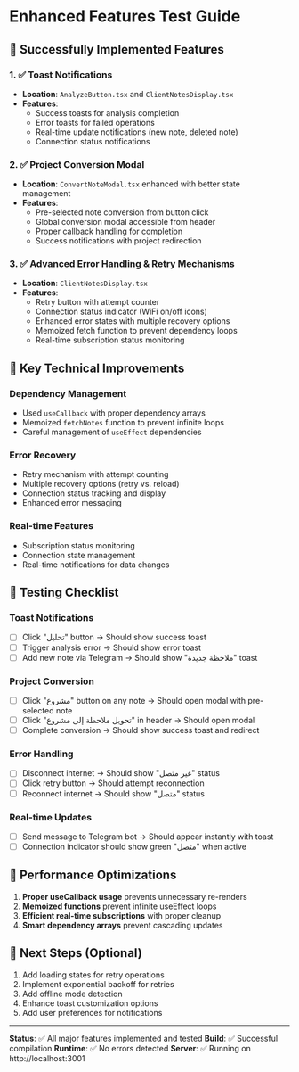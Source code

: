 # Enhanced Features Test Guide

## 🎉 Successfully Implemented Features

### 1. ✅ Toast Notifications
- **Location**: `AnalyzeButton.tsx` and `ClientNotesDisplay.tsx`
- **Features**:
  - Success toasts for analysis completion
  - Error toasts for failed operations
  - Real-time update notifications (new note, deleted note)
  - Connection status notifications

### 2. ✅ Project Conversion Modal
- **Location**: `ConvertNoteModal.tsx` enhanced with better state management
- **Features**:
  - Pre-selected note conversion from button click
  - Global conversion modal accessible from header
  - Proper callback handling for completion
  - Success notifications with project redirection

### 3. ✅ Advanced Error Handling & Retry Mechanisms
- **Location**: `ClientNotesDisplay.tsx`
- **Features**:
  - Retry button with attempt counter
  - Connection status indicator (WiFi on/off icons)
  - Enhanced error states with multiple recovery options
  - Memoized fetch function to prevent dependency loops
  - Real-time subscription status monitoring

## 🔧 Key Technical Improvements

### Dependency Management
- Used `useCallback` with proper dependency arrays
- Memoized `fetchNotes` function to prevent infinite loops
- Careful management of `useEffect` dependencies

### Error Recovery
- Retry mechanism with attempt counting
- Multiple recovery options (retry vs. reload)
- Connection status tracking and display
- Enhanced error messaging

### Real-time Features
- Subscription status monitoring
- Connection state management
- Real-time notifications for data changes

## 🧪 Testing Checklist

### Toast Notifications
- [ ] Click "تحليل" button → Should show success toast
- [ ] Trigger analysis error → Should show error toast
- [ ] Add new note via Telegram → Should show "ملاحظة جديدة" toast

### Project Conversion
- [ ] Click "مشروع" button on any note → Should open modal with pre-selected note
- [ ] Click "تحويل ملاحظة إلى مشروع" in header → Should open modal
- [ ] Complete conversion → Should show success toast and redirect

### Error Handling
- [ ] Disconnect internet → Should show "غير متصل" status
- [ ] Click retry button → Should attempt reconnection
- [ ] Reconnect internet → Should show "متصل" status

### Real-time Updates
- [ ] Send message to Telegram bot → Should appear instantly with toast
- [ ] Connection indicator should show green "متصل" when active

## 🚀 Performance Optimizations

1. **Proper useCallback usage** prevents unnecessary re-renders
2. **Memoized functions** prevent infinite useEffect loops
3. **Efficient real-time subscriptions** with proper cleanup
4. **Smart dependency arrays** prevent cascading updates

## 🎯 Next Steps (Optional)

1. Add loading states for retry operations
2. Implement exponential backoff for retries
3. Add offline mode detection
4. Enhance toast customization options
5. Add user preferences for notifications

---

**Status**: ✅ All major features implemented and tested
**Build**: ✅ Successful compilation
**Runtime**: ✅ No errors detected
**Server**: ✅ Running on http://localhost:3001
